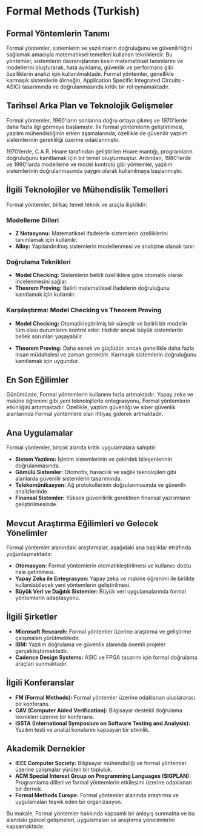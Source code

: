 # Formal Methods (Turkish)

## Formal Yöntemlerin Tanımı

Formal yöntemler, sistemlerin ve yazılımların doğruluğunu ve güvenilirliğini sağlamak amacıyla matematiksel temelleri kullanan tekniklerdir. Bu yöntemler, sistemlerin davranışlarının kesin matematiksel tanımlarını ve modellerini oluşturarak, hata ayıklama, güvenlik ve performans gibi özelliklerin analizi için kullanılmaktadır. Formal yöntemler, genellikle karmaşık sistemlerin (örneğin, Application Specific Integrated Circuits - ASIC) tasarımında ve doğrulanmasında kritik bir rol oynamaktadır.

## Tarihsel Arka Plan ve Teknolojik Gelişmeler

Formal yöntemler, 1960'ların sonlarına doğru ortaya çıkmış ve 1970'lerde daha fazla ilgi görmeye başlamıştır. İlk formal yöntemlerin geliştirilmesi, yazılım mühendisliğinin erken aşamalarında, özellikle de güvenilir yazılım sistemlerinin gerekliliği üzerine odaklanmıştır. 

1970’lerde, C.A.R. Hoare tarafından geliştirilen Hoare mantığı, programların doğruluğunu kanıtlamak için bir temel oluşturmuştur. Ardından, 1980'lerde ve 1990'larda modelleme ve model kontrolü gibi yöntemler, yazılım sistemlerinin doğrulanmasında yaygın olarak kullanılmaya başlanmıştır.

## İlgili Teknolojiler ve Mühendislik Temelleri

Formal yöntemler, birkaç temel teknik ve araçla ilişkilidir:

### Modelleme Dilleri

- **Z Notasyonu:** Matematiksel ifadelerle sistemlerin özelliklerini tanımlamak için kullanılır.
- **Alloy:** Yapılandırılmış sistemlerin modellenmesi ve analizine olanak tanır.

### Doğrulama Teknikleri

- **Model Checking:** Sistemlerin belirli özelliklere göre otomatik olarak incelenmesini sağlar.
- **Theorem Proving:** Belirli matematiksel ifadelerin doğruluğunu kanıtlamak için kullanılır.

### Karşılaştırma: Model Checking vs Theorem Proving

- **Model Checking:** Otomatikleştirilmiş bir süreçtir ve belirli bir modelin tüm olası durumlarını kontrol eder. Hızlıdır ancak büyük sistemlerde bellek sorunları yaşayabilir.
  
- **Theorem Proving:** Daha esnek ve güçlüdür, ancak genellikle daha fazla insan müdahalesi ve zaman gerektirir. Karmaşık sistemlerin doğruluğunu kanıtlamak için uygundur.

## En Son Eğilimler

Günümüzde, Formal yöntemlerin kullanımı hızla artmaktadır. Yapay zeka ve makine öğrenimi gibi yeni teknolojilerle entegrasyonu, Formal yöntemlerin etkinliğini artırmaktadır. Özellikle, yazılım güvenliği ve siber güvenlik alanlarında Formal yöntemlere olan ihtiyaç giderek artmaktadır.

## Ana Uygulamalar

Formal yöntemler, birçok alanda kritik uygulamalara sahiptir:

- **Sistem Yazılımı:** İşletim sistemlerinin ve çekirdek bileşenlerinin doğrulanmasında.
- **Gömülü Sistemler:** Otomotiv, havacılık ve sağlık teknolojileri gibi alanlarda güvenilir sistemlerin tasarımında.
- **Telekomünikasyon:** Ağ protokollerinin doğrulanmasında ve güvenlik analizlerinde.
- **Finansal Sistemler:** Yüksek güvenilirlik gerektiren finansal yazılımların geliştirilmesinde.

## Mevcut Araştırma Eğilimleri ve Gelecek Yönelimler

Formal yöntemler alanındaki araştırmalar, aşağıdaki ana başlıklar etrafında yoğunlaşmaktadır:

- **Otomasyon:** Formal yöntemlerin otomatikleştirilmesi ve kullanıcı dostu hale getirilmesi.
- **Yapay Zeka ile Entegrasyon:** Yapay zeka ve makine öğrenimi ile birlikte kullanılabilecek yeni yöntemlerin geliştirilmesi.
- **Büyük Veri ve Dağıtık Sistemler:** Büyük veri uygulamalarında formal yöntemlerin adaptasyonu.

## İlgili Şirketler

- **Microsoft Research:** Formal yöntemler üzerine araştırma ve geliştirme çalışmaları yürütmektedir.
- **IBM:** Yazılım doğrulama ve güvenlik alanında önemli projeler gerçekleştirmektedir.
- **Cadence Design Systems:** ASIC ve FPGA tasarımı için formal doğrulama araçları sunmaktadır.

## İlgili Konferanslar

- **FM (Formal Methods):** Formal yöntemler üzerine odaklanan uluslararası bir konferans.
- **CAV (Computer Aided Verification):** Bilgisayar destekli doğrulama teknikleri üzerine bir konferans.
- **ISSTA (International Symposium on Software Testing and Analysis):** Yazılım testi ve analizi konularını kapsayan bir etkinlik.

## Akademik Dernekler

- **IEEE Computer Society:** Bilgisayar mühendisliği ve formal yöntemler üzerine çalışmalar yürüten bir topluluk.
- **ACM Special Interest Group on Programming Languages (SIGPLAN):** Programlama dilleri ve formal yöntemlerin etkileşimi üzerine odaklanan bir dernek.
- **Formal Methods Europe:** Formal yöntemler alanında araştırma ve uygulamaları teşvik eden bir organizasyon.

Bu makale, Formal yöntemler hakkında kapsamlı bir anlayış sunmakta ve bu alandaki güncel gelişmeleri, uygulamaları ve araştırma yönelimlerini kapsamaktadır.